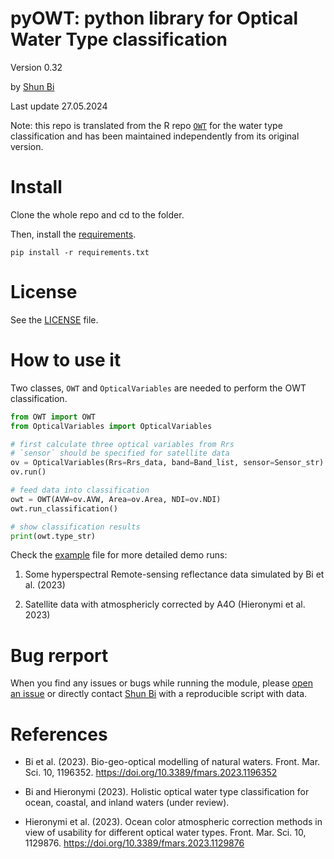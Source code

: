 # **pyOWT**: python library for Optical Water Type classification

Version 0.32

by [Shun Bi](Shun.Bi@hereon.de) 

Last update 27.05.2024

Note: this repo is translated from the R repo [`OWT`](https://github.com/bishun945/OWT) for the water type classification and has been maintained independently from its original version.

# Install

Clone the whole repo and cd to the folder. 

Then, install the [requirements](/requirements.txt).

```console
pip install -r requirements.txt
```

# License

See the [LICENSE](/LICENSE) file.

# How to use it

Two classes, `OWT` and `OpticalVariables` are needed to perform the OWT classification.

```python
from OWT import OWT
from OpticalVariables import OpticalVariables

# first calculate three optical variables from Rrs
# `sensor` should be specified for satellite data
ov = OpticalVariables(Rrs=Rrs_data, band=Band_list, sensor=Sensor_str)
ov.run()

# feed data into classification
owt = OWT(AVW=ov.AVW, Area=ov.Area, NDI=ov.NDI)
owt.run_classification()

# show classification results
print(owt.type_str) 
```

Check the [example](/run_examples.py) file for more detailed demo runs:

1) Some hyperspectral Remote-sensing reflectance data simulated by Bi et al. (2023)

2) Satellite data with atmosphericly corrected by A4O (Hieronymi et al. 2023)

# Bug rerport

When you find any issues or bugs while running the module, please [open an issue](https://github.com/bishun945/pyOWT/issues) or directly contact [Shun Bi](Shun.Bi@hereon.de) with a reproducible script with data.

# References

- Bi et al. (2023). Bio-geo-optical modelling of natural waters. Front. Mar. Sci. 10, 1196352. https://doi.org/10.3389/fmars.2023.1196352

- Bi and Hieronymi (2023). Holistic optical water type classification for ocean, coastal, and inland waters (under review).

- Hieronymi et al. (2023). Ocean color atmospheric correction methods in view of usability for different optical water types. Front. Mar. Sci. 10, 1129876. https://doi.org/10.3389/fmars.2023.1129876 
